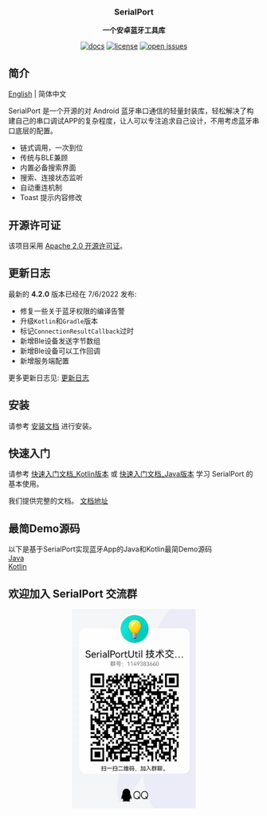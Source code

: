 <div align="center">
    <p>
    <h3>
      <b>
        SerialPort
      </b>
    </h3>
  </p>
  <p>
    <b>
      一个安卓蓝牙工具库
    </b>
  </p>
  <p>

[![docs](https://img.shields.io/badge/docs-latest-blue)](https://serialportsample.readthedocs.io/zh_CN/latest/)
[![license](https://img.shields.io/github/license/open-mmlab/mmdetection.svg)](https://github.com/Shanyaliux/SerialPortSample/blob/master/LICENSE)
[![open issues](https://isitmaintained.com/badge/open/open-mmlab/mmdetection.svg)](https://github.com/Shanyaliux/SerialPortSample/issues)
  <br />
</div>

## 简介
[English](README.md) | 简体中文

SerialPort 是一个开源的对 Android 蓝牙串口通信的轻量封装库，轻松解决了构建自己的串口调试APP的复杂程度，让人可以专注追求自己设计，不用考虑蓝牙串口底层的配置。

- 链式调用，一次到位
- 传统与BLE兼顾
- 内置必备搜索界面
- 搜索、连接状态监听
- 自动重连机制
- Toast 提示内容修改

## 开源许可证
该项目采用 [Apache 2.0 开源许可证](LICENSE)。

## 更新日志
最新的 **4.2.0** 版本已经在 7/6/2022 发布:  
- 修复一些关于蓝牙权限的编译告警
- 升级`Kotlin`和`Gradle`版本
- 标记`ConnectionResultCallback`过时
- 新增Ble设备发送字节数组
- 新增Ble设备可以工作回调
- 新增服务端配置

更多更新日志见: [更新日志](docs/zh_CN/changelog.md)

## 安装
请参考 [安装文档](docs/zh_CN/tutorials/install.md) 进行安装。

## 快速入门
请参考 [快速入门文档_Kotlin版本](docs/zh_CN/tutorials/getting_started_kotlin.md) 或 [快速入门文档_Java版本](docs/zh_CN/tutorials/getting_started_java.md) 学习 SerialPort 的基本使用。

我们提供完整的文档。 [文档地址](https://serialport.readthedocs.io/zh_CN/latest/)

## 最简Demo源码
以下是基于SerialPort实现蓝牙App的Java和Kotlin最简Demo源码  
[Java](javademo)  
[Kotlin](kotlindemo)

## 欢迎加入 SerialPort 交流群
<div align="center">
<img src="docs/en/_static/image/qq.png" height="400" />
</div>
